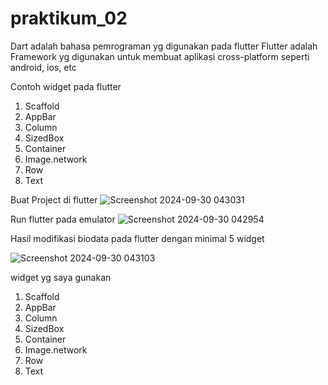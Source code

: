 # praktikum_02

Dart adalah bahasa pemrograman yg digunakan pada flutter
Flutter adalah Framework yg digunakan untuk membuat aplikasi cross-platform seperti android, ios, etc

Contoh widget pada flutter
1. Scaffold
2. AppBar
3. Column
4. SizedBox
5. Container
6. Image.network
7. Row
8. Text


Buat Project di flutter
![Screenshot 2024-09-30 043031](https://github.com/user-attachments/assets/55bf7b8f-6c77-4df1-85af-8ce498498146)

Run flutter pada emulator
![Screenshot 2024-09-30 042954](https://github.com/user-attachments/assets/3177c433-0677-4988-8ce0-f02153633c89)

Hasil modifikasi biodata pada flutter dengan minimal 5 widget

![Screenshot 2024-09-30 043103](https://github.com/user-attachments/assets/75ea4f09-9dd8-4ea6-8586-ffc2ef2280ac)


widget yg saya gunakan
1. Scaffold
2. AppBar
3. Column
4. SizedBox
5. Container
6. Image.network
7. Row
8. Text
